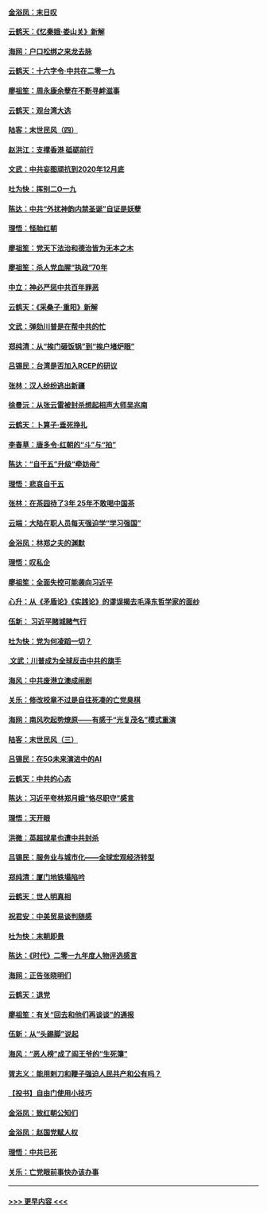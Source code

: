 #### [金浴凤：末日叹](../pages/nsc993/n11752359.md?t=12300133) 
#### [云鹤天：《忆秦娥‧娄山关》新解](../pages/nsc993/n11752348.md?t=12300133) 
#### [海网：户口松绑之来龙去脉](../pages/nsc993/n11752328.md?t=12300133) 
#### [云鹤天：十六字令‧中共在二零一九](../pages/nsc993/n11752305.md?t=12300133) 
#### [廖祖笙：周永康余孽在不断寻衅滋事](../pages/nsc993/n11751013.md?t=12300133) 
#### [云鹤天：观台湾大选](../pages/nsc993/n11751007.md?t=12300133) 
#### [陆客：末世民风（四）](../pages/nsc993/n11749203.md?t=12300133) 
#### [赵洪江：支撑香港 砥砺前行](../pages/nsc993/n11748482.md?t=12300133) 
#### [文武：中共妄图顽抗到2020年12月底](../pages/nsc993/n11748446.md?t=12300133) 
#### [吐为快：挥别二O一九](../pages/nsc993/n11748411.md?t=12300133) 
#### [陈达：中共“外扰神韵内禁圣诞”自证是妖孽](../pages/nsc993/n11748226.md?t=12300133) 
#### [理悟：怪胎红朝](../pages/nsc993/n11748206.md?t=12300133) 
#### [廖祖笙：党天下法治和德治皆为无本之木](../pages/nsc993/n11748135.md?t=12300133) 
#### [廖祖笙：杀人党血腥“执政”70年](../pages/nsc993/n11745144.md?t=12300133) 
#### [中立：神必严惩中共百年罪恶](../pages/nsc993/n11744970.md?t=12300133) 
#### [云鹤天：《采桑子‧重阳》新解](../pages/nsc993/n11744948.md?t=12300133) 
#### [文武：弹劾川普是在帮中共的忙](../pages/nsc993/n11744758.md?t=12300133) 
#### [郑纯清：从“挨门砸饭锅”到“挨户堵炉眼”](../pages/nsc993/n11744745.md?t=12300133) 
#### [吕锡民：台湾是否加入RCEP的研议](../pages/nsc993/n11744701.md?t=12300133) 
#### [张林：汉人纷纷逃出新疆](../pages/nsc993/n11743530.md?t=12300133) 
#### [徐曼沅：从张云雷被封杀想起相声大师吴兆南](../pages/nsc993/n11741816.md?t=12300133) 
#### [云鹤天：卜算子‧垂死挣扎](../pages/nsc993/n11739956.md?t=12300133) 
#### [李春草：唐多令‧红朝的“斗”与“拍”](../pages/nsc993/n11739830.md?t=12300133) 
#### [陈达：“自干五”升级“牵妨母”](../pages/nsc993/n11739724.md?t=12300133) 
#### [理悟：悲哀自干五](../pages/nsc993/n11739547.md?t=12300133) 
#### [张林：在茶园待了3年 25年不敢喝中国茶](../pages/nsc993/n11739240.md?t=12300133) 
#### [云端：大陆在职人员每天强迫学“学习强国”](../pages/nsc993/n11738735.md?t=12300133) 
#### [金浴凤：林郑之夫的渊默](../pages/nsc993/n11737735.md?t=12300133) 
#### [理悟：叹私企](../pages/nsc993/n11737715.md?t=12300133) 
#### [廖祖笙：全面失控可能袭向习近平](../pages/nsc993/n11737704.md?t=12300133) 
#### [心升：从《矛盾论》《实践论》的谬误揭去毛泽东哲学家的面纱](../pages/nsc993/n11736962.md?t=12300133) 
#### [伍新： 习近平赌城赌气行](../pages/nsc993/n11736929.md?t=12300133) 
#### [吐为快：党为何凌蹈一切？](../pages/nsc993/n11736915.md?t=12300133) 
#### [ 文武：川普成为全球反击中共的旗手](../pages/nsc993/n11736882.md?t=12300133) 
#### [海风：中共废港立澳成闹剧](../pages/nsc993/n11735857.md?t=12300133) 
#### [关乐：修改校章不过是自往死凑的亡党臭棋](../pages/nsc993/n11735097.md?t=12300133) 
#### [海网：南风吹起势燎原——有感于“光复茂名”模式重演](../pages/nsc993/n11732308.md?t=12300133) 
#### [陆客：末世民风（三）](../pages/nsc993/n11732211.md?t=12300133) 
#### [吕锡民：在5G未来演进中的AI](../pages/nsc993/n11730010.md?t=12300133) 
#### [云鹤天：中共的心态](../pages/nsc993/n11729906.md?t=12300133) 
#### [陈达：习近平夸林郑月娥“恪尽职守”感言](../pages/nsc993/n11729881.md?t=12300133) 
#### [理悟：天开眼](../pages/nsc993/n11729699.md?t=12300133) 
#### [洪微：英超球星也遭中共封杀](../pages/nsc993/n11727243.md?t=12300133) 
#### [吕锡民：服务业与城市化——全球宏观经济转型](../pages/nsc993/n11725845.md?t=12300133) 
#### [郑纯清：厦门地铁塌陷吟](../pages/nsc993/n11725813.md?t=12300133) 
#### [云鹤天：世人明真相](../pages/nsc993/n11725621.md?t=12300133) 
#### [祝君安：中美贸易谈判随感](../pages/nsc993/n11725609.md?t=12300133) 
#### [吐为快：末朝即景](../pages/nsc993/n11723365.md?t=12300133) 
#### [陈达：《时代》二零一九年度人物评选感言](../pages/nsc993/n11723337.md?t=12300133) 
#### [海网：正告张晓明们](../pages/nsc993/n11723228.md?t=12300133) 
#### [云鹤天：退党](../pages/nsc993/n11723056.md?t=12300133) 
#### [廖祖笙：有关“回去和他们再谈谈”的通报](../pages/nsc993/n11722442.md?t=12300133) 
#### [伍新：从“头踢脚”说起](../pages/nsc993/n11722429.md?t=12300133) 
#### [海风：“恶人榜”成了阎王爷的“生死簿”](../pages/nsc993/n11722272.md?t=12300133) 
#### [胥志义：能用剌刀和鞭子强迫人民共产和公有吗？](../pages/nsc993/n11720569.md?t=12300133) 
#### [【投书】自由门使用小技巧](../pages/nsc993/n11720180.md?t=12300133) 
#### [金浴凤：致红朝公知们](../pages/nsc993/n11720563.md?t=12300133) 
#### [金浴凤：赵国党赋人权](../pages/nsc993/n11720533.md?t=12300133) 
#### [理悟：中共已死](../pages/nsc993/n11720233.md?t=12300133) 
#### [关乐：亡党眼前事快办该办事](../pages/nsc993/n11719160.md?t=12300133) 

----
#### [ >>> 更早内容 <<< ](../indexes/nsc993-earlier.md)
